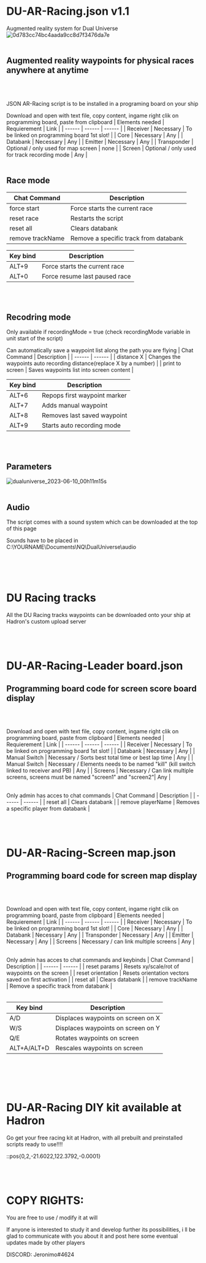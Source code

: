 # DU-AR-Racing.json v1.1
Augmented reality system for Dual Universe
![0d783cc74bc4aada9cc8d7f3476da7e](https://github.com/JeronimoDU/DU-AR-Racing-system/assets/75027025/ae2baa7c-b8e3-453a-b2ac-f44ec56d0425)
<br>
<br>

## Augmented reality waypoints for physical races anywhere at anytime
<br>
<br>
  
JSON AR-Racing script is to be installed in a programing board on your ship

Download and open with text file, copy content, ingame right clik on programming board, paste from clipboard
| Elements needed | Requierement | Link |
| ------ | ------ | ------ |
| Receiver | Necessary | To be linked on programming board 1st slot! |
| Core | Necessary | Any |
| Databank | Necessary | Any |
| Emitter | Necessary | Any |
| Transponder | Optional / only used for map screen | none |
| Screen | Optional / only used for track recording mode | Any |
<br>
<br>

## Race mode
| Chat Command | Description |
| ------ | ------ |
| force start | Force starts the current race |
| reset race | Restarts the script |
| reset all | Clears databank |
| remove trackName | Remove a specific track from databank |

| Key bind | Description |
| ------ | ------ |
| ALT+9 | Force starts the current race |
| ALT+0 | Force resume last paused race |
<br>
<br>

## Recodring mode
Only available if recordingMode = true (check recordingMode variable in unit start of the script)

Can automatically save a waypoint list along the path you are flying
| Chat Command | Description |
| ------ | ------ |
| distance X | Changes the waypoints auto recording distance(replace X by a number) |
| print to screen | Saves waypoints list into screen content |

| Key bind | Description |
| ------ | ------ |
| ALT+6 | Repops first waypoint marker |
| ALT+7 | Adds manual waypoint |
| ALT+8 | Removes last saved waypoint |
| ALT+9 | Starts auto recording mode |
<br>
<br>

## Parameters
![dualuniverse_2023-06-10_00h11m15s](https://github.com/JeronimoDU/DU-AR-Racing-system/assets/75027025/57a89026-494f-4d9b-b3c7-5e8217b810b1)
<br>
<br>

## Audio
The script comes with a sound system which can be downloaded at the top of this page

Sounds have to be placed in C:\YOURNAME\Documents\NQ\DualUniverse\audio\
<br>
<br>
<br>
<br>

# DU Racing tracks
All the DU Racing tracks waypoints can be downloaded onto your ship at Hadron's custom upload server
<br>
<br>
<br>
<br>

# DU-AR-Racing-Leader board.json
## Programming board code for screen score board display
<br>
<br>

Download and open with text file, copy content, ingame right clik on programming board, paste from clipboard
| Elements needed | Requierement | Link |
| ------ | ------ | ------ |
| Receiver | Necessary | To be linked on programming board 1st slot! |
| Databank | Necessary | Any |
| Manual Switch | Necessary / Sorts best total time or best lap time | Any |
| Manual Switch | Necessary / Elements needs to be named "kill" (kill switch linked to receiver and PB) | Any |
| Screens | Necessary / Can link multiple screens, screens must be named "screen1" and "screen2"| Any |
<br>
<br>

Only admin has acces to chat commands
| Chat Command | Description |
| ------ | ------ |
| reset all | Clears databank |
| remove playerName | Removes a specific player from databank |
<br>
<br>
<br>
<br>

# DU-AR-Racing-Screen map.json
## Programming board code for screen map display
<br>
<br>

Download and open with text file, copy content, ingame right clik on programming board, paste from clipboard
| Elements needed | Requierement | Link |
| ------ | ------ | ------ |
| Receiver | Necessary | To be linked on programming board 1st slot! |
| Core | Necessary | Any |
| Databank | Necessary | Any |
| Transponder | Necessary | Any |
| Emitter | Necessary | Any |
| Screens | Necessary / can link multiple screens | Any |
<br>
<br>

Only admin has acces to chat commands and keybinds
| Chat Command | Description |
| ------ | ------ |
| reset params | Resets xy/scale/rot of waypoints on the screen |
| reset orientation | Resets orientation vectors saved on first activation |
| reset all | Clears databank |
| remove trackName | Remove a specific track from databank |
<br>
<br>

| Key bind | Description |
| ------ | ------ |
| A/D | Displaces waypoints on screen on X |
| W/S | Displaces waypoints on screen on Y |
| Q/E | Rotates waypoints on screen |
| ALT+A/ALT+D | Rescales waypoints on screen |
<br>
<br>
<br>
<br>

# DU-AR-Racing DIY kit available at Hadron

Go get your free racing kit at Hadron, with all prebuilt and preinstalled scripts ready to use!!!!

::pos{0,2,-21.6022,122.3792,-0.0001}
<br>
<br>
<br>
<br>

# COPY RIGHTS:

You are free to use / modify it at will

If anyone is interested to study it and develop further its possibilities, i ll be glad to communicate with you about it and post here some eventual updates made by other players

DISCORD: Jeronimo#4624
